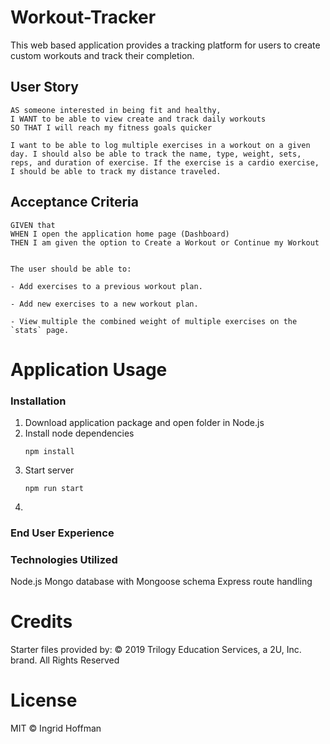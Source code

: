 # Workout-Tracker

This web based application provides a tracking platform for users to create custom workouts and track their completion.

## User Story

```
AS someone interested in being fit and healthy,
I WANT to be able to view create and track daily workouts
SO THAT I will reach my fitness goals quicker

I want to be able to log multiple exercises in a workout on a given day. I should also be able to track the name, type, weight, sets, reps, and duration of exercise. If the exercise is a cardio exercise, I should be able to track my distance traveled.
```

## Acceptance Criteria

```
GIVEN that
WHEN I open the application home page (Dashboard)
THEN I am given the option to Create a Workout or Continue my Workout


The user should be able to:

- Add exercises to a previous workout plan.

- Add new exercises to a new workout plan.

- View multiple the combined weight of multiple exercises on the `stats` page.
```

# Application Usage

### Installation

1. Download application package and open folder in Node.js
2. Install node dependencies
   ```
   npm install
   ```
3. Start server
   ```
   npm run start
   ```
4.

### End User Experience

### Technologies Utilized

Node.js
Mongo database with Mongoose schema
Express route handling

# Credits

Starter files provided by:
© 2019 Trilogy Education Services, a 2U, Inc. brand. All Rights Reserved

# License

MIT © Ingrid Hoffman
